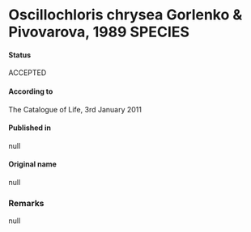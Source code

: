 # Oscillochloris chrysea Gorlenko & Pivovarova, 1989 SPECIES

#### Status
ACCEPTED

#### According to
The Catalogue of Life, 3rd January 2011

#### Published in
null

#### Original name
null

### Remarks
null